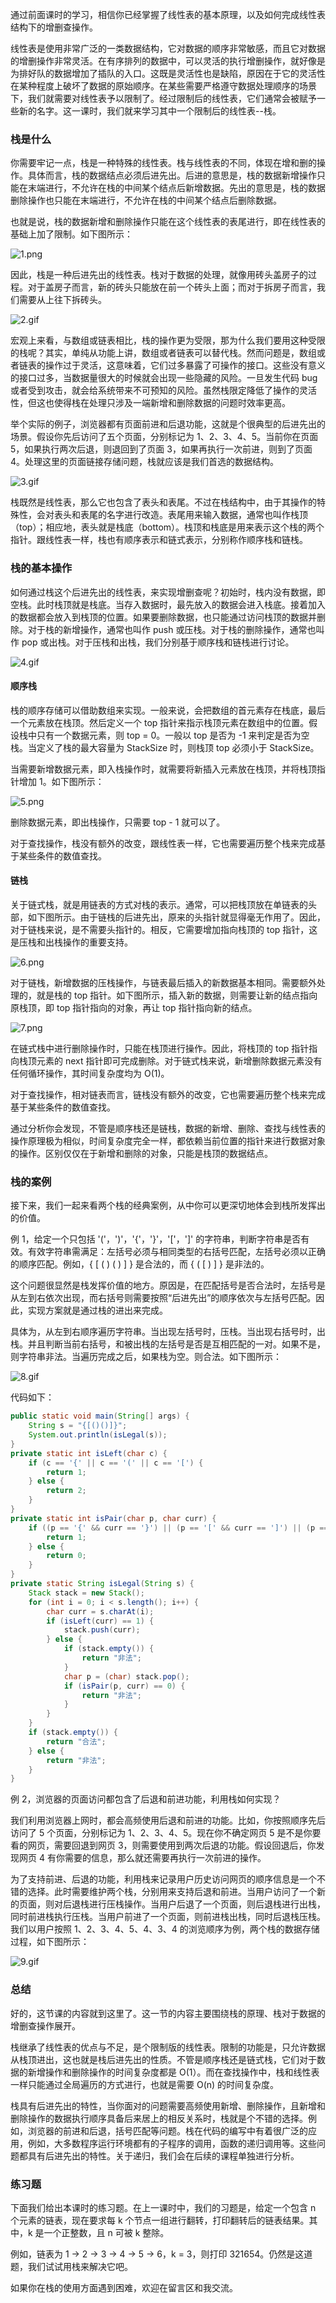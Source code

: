 通过前面课时的学习，相信你已经掌握了线性表的基本原理，以及如何完成线性表结构下的增删查操作。

线性表是使用非常广泛的一类数据结构，它对数据的顺序非常敏感，而且它对数据的增删操作非常灵活。在有序排列的数据中，可以灵活的执行增删操作，就好像是为排好队的数据增加了插队的入口。这既是灵活性也是缺陷，原因在于它的灵活性在某种程度上破坏了数据的原始顺序。在某些需要严格遵守数据处理顺序的场景下，我们就需要对线性表予以限制了。经过限制后的线性表，它们通常会被赋予一些新的名字。这一课时，我们就来学习其中一个限制后的线性表--栈。

### 栈是什么

你需要牢记一点，栈是一种特殊的线性表。栈与线性表的不同，体现在增和删的操作。具体而言，栈的数据结点必须后进先出。后进的意思是，栈的数据新增操作只能在末端进行，不允许在栈的中间某个结点后新增数据。先出的意思是，栈的数据删除操作也只能在末端进行，不允许在栈的中间某个结点后删除数据。

也就是说，栈的数据新增和删除操作只能在这个线性表的表尾进行，即在线性表的基础上加了限制。如下图所示：

![1.png](http://p4ui.toweydoc.tech:20080/images/stydocs/CgqCHl7UyyiAOqRGAACdPSEyJAw292.png)

因此，栈是一种后进先出的线性表。栈对于数据的处理，就像用砖头盖房子的过程。对于盖房子而言，新的砖头只能放在前一个砖头上面；而对于拆房子而言，我们需要从上往下拆砖头。

![2.gif](http://p4ui.toweydoc.tech:20080/images/stydocs/CgqCHl7UyzCAZynsAA1ztbJtHZM075.gif)

宏观上来看，与数组或链表相比，栈的操作更为受限，那为什么我们要用这种受限的栈呢？其实，单纯从功能上讲，数组或者链表可以替代栈。然而问题是，数组或者链表的操作过于灵活，这意味着，它们过多暴露了可操作的接口。这些没有意义的接口过多，当数据量很大的时候就会出现一些隐藏的风险。一旦发生代码 bug 或者受到攻击，就会给系统带来不可预知的风险。虽然栈限定降低了操作的灵活性，但这也使得栈在处理只涉及一端新增和删除数据的问题时效率更高。

举个实际的例子，浏览器都有页面前进和后退功能，这就是个很典型的后进先出的场景。假设你先后访问了五个页面，分别标记为 1、2、3、4、5。当前你在页面 5，如果执行两次后退，则退回到了页面 3，如果再执行一次前进，则到了页面 4。处理这里的页面链接存储问题，栈就应该是我们首选的数据结构。

![3.gif](http://p4ui.toweydoc.tech:20080/images/stydocs/CgqCHl7Uy0KAVgCXAGp5lx2v7gs430.gif)

栈既然是线性表，那么它也包含了表头和表尾。不过在栈结构中，由于其操作的特殊性，会对表头和表尾的名字进行改造。表尾用来输入数据，通常也叫作栈顶（top）；相应地，表头就是栈底（bottom）。栈顶和栈底是用来表示这个栈的两个指针。跟线性表一样，栈也有顺序表示和链式表示，分别称作顺序栈和链栈。

### 栈的基本操作

如何通过栈这个后进先出的线性表，来实现增删查呢？初始时，栈内没有数据，即空栈。此时栈顶就是栈底。当存入数据时，最先放入的数据会进入栈底。接着加入的数据都会放入到栈顶的位置。如果要删除数据，也只能通过访问栈顶的数据并删除。对于栈的新增操作，通常也叫作 push 或压栈。对于栈的删除操作，通常也叫作 pop 或出栈。对于压栈和出栈，我们分别基于顺序栈和链栈进行讨论。

![4.gif](http://p4ui.toweydoc.tech:20080/images/stydocs/CgqCHl7Uy1mASD8_ABTJXLqysYw837.gif)

#### 顺序栈

栈的顺序存储可以借助数组来实现。一般来说，会把数组的首元素存在栈底，最后一个元素放在栈顶。然后定义一个 top 指针来指示栈顶元素在数组中的位置。假设栈中只有一个数据元素，则 top = 0。一般以 top 是否为 -1 来判定是否为空栈。当定义了栈的最大容量为 StackSize 时，则栈顶 top 必须小于 StackSize。

当需要新增数据元素，即入栈操作时，就需要将新插入元素放在栈顶，并将栈顶指针增加 1。如下图所示：

![5.png](http://p4ui.toweydoc.tech:20080/images/stydocs/CgqCHl7Uy2mAZIutAABpJkFDBhc178.png)

删除数据元素，即出栈操作，只需要 top - 1 就可以了。

对于查找操作，栈没有额外的改变，跟线性表一样，它也需要遍历整个栈来完成基于某些条件的数值查找。

#### 链栈

关于链式栈，就是用链表的方式对栈的表示。通常，可以把栈顶放在单链表的头部，如下图所示。由于链栈的后进先出，原来的头指针就显得毫无作用了。因此，对于链栈来说，是不需要头指针的。相反，它需要增加指向栈顶的 top 指针，这是压栈和出栈操作的重要支持。

![6.png](http://p4ui.toweydoc.tech:20080/images/stydocs/CgqCHl7Uy3aANCZjAABKDxPgTUQ478.png)

对于链栈，新增数据的压栈操作，与链表最后插入的新数据基本相同。需要额外处理的，就是栈的 top 指针。如下图所示，插入新的数据，则需要让新的结点指向原栈顶，即 top 指针指向的对象，再让 top 指针指向新的结点。

![7.png](http://p4ui.toweydoc.tech:20080/images/stydocs/CgqCHl7Uy4iAUXORAACjOoEAXFA016.png)

在链式栈中进行删除操作时，只能在栈顶进行操作。因此，将栈顶的 top 指针指向栈顶元素的 next 指针即可完成删除。对于链式栈来说，新增删除数据元素没有任何循环操作，其时间复杂度均为 O(1)。

对于查找操作，相对链表而言，链栈没有额外的改变，它也需要遍历整个栈来完成基于某些条件的数值查找。

通过分析你会发现，不管是顺序栈还是链栈，数据的新增、删除、查找与线性表的操作原理极为相似，时间复杂度完全一样，都依赖当前位置的指针来进行数据对象的操作。区别仅仅在于新增和删除的对象，只能是栈顶的数据结点。

### 栈的案例

接下来，我们一起来看两个栈的经典案例，从中你可以更深切地体会到栈所发挥出的价值。

例 1，给定一个只包括 '('，')'，'{'，'}'，'\['，'\]' 的字符串，判断字符串是否有效。有效字符串需满足：左括号必须与相同类型的右括号匹配，左括号必须以正确的顺序匹配。例如，{ \[ ( ) ( ) \] } 是合法的，而 { ( \[ ) \] } 是非法的。

这个问题很显然是栈发挥价值的地方。原因是，在匹配括号是否合法时，左括号是从左到右依次出现，而右括号则需要按照“后进先出”的顺序依次与左括号匹配。因此，实现方案就是通过栈的进出来完成。

具体为，从左到右顺序遍历字符串。当出现左括号时，压栈。当出现右括号时，出栈。并且判断当前右括号，和被出栈的左括号是否是互相匹配的一对。如果不是，则字符串非法。当遍历完成之后，如果栈为空。则合法。如下图所示：

![8.gif](http://p4ui.toweydoc.tech:20080/images/stydocs/Ciqc1F7Uy5WAaANiAAslJ0QN4bc832.gif)

代码如下：

```java
public static void main(String[] args) {
    String s = "{[()()]}";
    System.out.println(isLegal(s));
}
private static int isLeft(char c) {
    if (c == '{' || c == '(' || c == '[') {
        return 1;
    } else {
        return 2;
    }
}
private static int isPair(char p, char curr) {
    if ((p == '{' && curr == '}') || (p == '[' && curr == ']') || (p == '(' && curr == ')')) {
        return 1;
    } else {
        return 0;
    }
}
private static String isLegal(String s) {
    Stack stack = new Stack();
    for (int i = 0; i < s.length(); i++) {
        char curr = s.charAt(i);
        if (isLeft(curr) == 1) {
            stack.push(curr);
        } else {
            if (stack.empty()) {
                return "非法";
            }
            char p = (char) stack.pop();
            if (isPair(p, curr) == 0) {
                return "非法";
            }
        }
    }
    if (stack.empty()) {
        return "合法";
    } else {
        return "非法";
    }
}

```

例 2，浏览器的页面访问都包含了后退和前进功能，利用栈如何实现？

我们利用浏览器上网时，都会高频使用后退和前进的功能。比如，你按照顺序先后访问了 5 个页面，分别标记为 1、2、3、4、5。现在你不确定网页 5 是不是你要看的网页，需要回退到网页 3，则需要使用到两次后退的功能。假设回退后，你发现网页 4 有你需要的信息，那么就还需要再执行一次前进的操作。

为了支持前进、后退的功能，利用栈来记录用户历史访问网页的顺序信息是一个不错的选择。此时需要维护两个栈，分别用来支持后退和前进。当用户访问了一个新的页面，则对后退栈进行压栈操作。当用户后退了一个页面，则后退栈进行出栈，同时前进栈执行压栈。当用户前进了一个页面，则前进栈出栈，同时后退栈压栈。我们以用户按照 1、2、3、4、5、4、3、4 的浏览顺序为例，两个栈的数据存储过程，如下图所示：

![9.gif](http://p4ui.toweydoc.tech:20080/images/stydocs/CgqCHl7Uy5-ANiGoABFtWM1_uZU348.gif)

### 总结

好的，这节课的内容就到这里了。这一节的内容主要围绕栈的原理、栈对于数据的增删查操作展开。

栈继承了线性表的优点与不足，是个限制版的线性表。限制的功能是，只允许数据从栈顶进出，这也就是栈后进先出的性质。不管是顺序栈还是链式栈，它们对于数据的新增操作和删除操作的时间复杂度都是 O(1）。而在查找操作中，栈和线性表一样只能通过全局遍历的方式进行，也就是需要 O(n) 的时间复杂度。

栈具有后进先出的特性，当你面对的问题需要高频使用新增、删除操作，且新增和删除操作的数据执行顺序具备后来居上的相反关系时，栈就是个不错的选择。例如，浏览器的前进和后退，括号匹配等问题。栈在代码的编写中有着很广泛的应用，例如，大多数程序运行环境都有的子程序的调用，函数的递归调用等。这些问题都具有后进先出的特性。关于递归，我们会在后续的课程单独进行分析。

### 练习题

下面我们给出本课时的练习题。在上一课时中，我们的习题是，给定一个包含 n 个元素的链表，现在要求每 k 个节点一组进行翻转，打印翻转后的链表结果。其中，k 是一个正整数，且 n 可被 k 整除。

例如，链表为 1 -> 2 -> 3 -> 4 -> 5 -> 6，k = 3，则打印 321654。仍然是这道题，我们试试用栈来解决它吧。

如果你在栈的使用方面遇到困难，欢迎在留言区和我交流。
